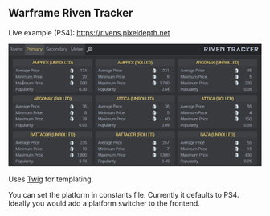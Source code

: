 ## Warframe Riven Tracker

Live example (PS4): https://rivens.pixeldepth.net

![Preview](misc/preview.png)

Uses [Twig](https://twig.symfony.com/) for templating.

You can set the platform in constants file.  Currently it defaults to PS4.  Ideally you would add a platform switcher to the frontend.